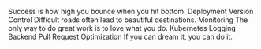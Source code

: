 Success is how high you bounce when you hit bottom. Deployment Version Control Difficult roads often lead to beautiful destinations. Monitoring The only way to do great work is to love what you do. Kubernetes Logging Backend Pull Request Optimization If you can dream it, you can do it.
